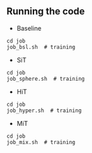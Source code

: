 ## Running the code
* Baseline
```
cd job
job_bsl.sh  # training
```
* SiT
```
cd job
job_sphere.sh  # training
```
* HiT
```
cd job
job_hyper.sh  # training
```
* MiT
```
cd job
job_mix.sh  # training
```
